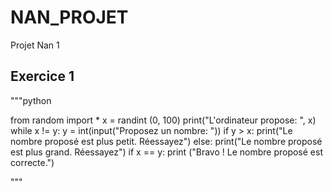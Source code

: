 # NAN_PROJET
Projet Nan 1

## Exercice 1


"""python

from random import *
x = randint (0, 100)
print("L'ordinateur propose: ", x)
while x != y:
    y = int(input("Proposez un nombre: "))
    if y > x:
        print("Le nombre proposé est plus petit. Réessayez")
    else:
        print("Le nombre proposé est plus grand. Réessayez")
if x == y:
    print ("Bravo ! Le nombre proposé est correcte.")


"""  


